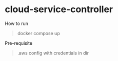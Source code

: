 # cloud-service-controller

How to run
> docker compose up

Pre-requisite 
> .aws config with credentials in <HOME> dir

